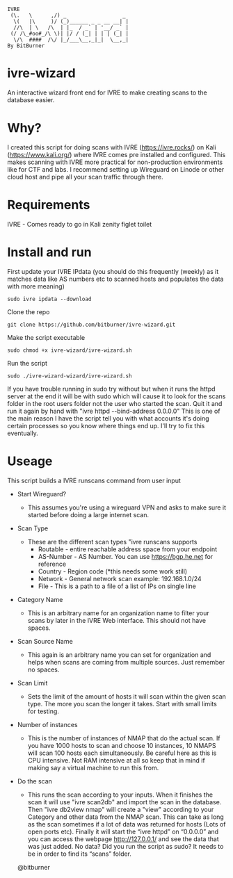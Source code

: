 ```
IVRE
 (\.   \      ,/) _                  _ 
  \(   |\     )/ (_)______ _ _ __ __| |
  //\  | \   /\  | |_  / _` | '__/ _` |
 (/ /\_#oo#_/\ \)| |/ / (_| | | | (_| |
  \/\  ####  /\/ |_/___\__,_|_|  \__,_|      
By BitBurner
```
# ivre-wizard
An interactive wizard front end for IVRE to make creating scans to the database easier.

# Why?
I created this script for doing scans with IVRE (https://ivre.rocks/) on Kali (https://www.kali.org/) where IVRE comes pre installed and configured. This makes scanning with IVRE more practical for non-production environments like for CTF and labs. I recommend setting up Wireguard on Linode or other cloud host and pipe all your scan traffic through there. 

# Requirements
IVRE - Comes ready to go in Kali
zenity
figlet
toilet

# Install and run

First update your IVRE IPdata (you should do this frequently (weekly) as it matches data like AS numbers etc to scanned hosts and populates the data with more meaning)

```
sudo ivre ipdata --download
```

Clone the repo

```
git clone https://github.com/bitburner/ivre-wizard.git
```

Make the script executable

```
sudo chmod +x ivre-wizard/ivre-wizard.sh
```

Run the script

```
sudo ./ivre-wizard-wizard/ivre-wizard.sh
```
If you have trouble running in sudo try without but when it runs the httpd server at the end it will be with sudo which will cause it to look for the scans folder in the root users folder not the user who started the scan. Quit it and run it again by hand with "ivre httpd --bind-address 0.0.0.0" This is one of the main reason I have the script tell you with what accounts it's doing certain processes so you know where things end up. I'll try to fix this eventually.

# Useage

This script builds a IVRE runscans command from user input

- Start Wireguard?
    - This assumes you're using a wireguard VPN and asks to make sure it started before doing a large internet scan.

- Scan Type
    - These are the different scan types "ivre runscans supports
        - Routable - entire reachable address space from your endpoint
        - AS-Number - AS Number. You can use https://bgp.he.net for reference
        - Country - Region code (*this needs some work still)
        - Network - General network scan example: 192.168.1.0/24
        - File - This is a path to a file of a list of IPs on single line

- Category Name
    - This is an arbitrary name for an organization name to filter your scans by later in the IVRE Web interface. This should not have spaces.

- Scan Source Name
    - This again is an arbitrary name you can set for organization and helps when scans are coming from multiple sources. Just remember no spaces.

- Scan Limit
    - Sets the limit of the amount of hosts it will scan within the given scan type. The more you scan the longer it takes. Start with small limits for testing.

- Number of instances
    - This is the number of instances of NMAP that do the actual scan. If you have 1000 hosts to scan and choose 10 instances, 10 NMAPS will scan 100 hosts each simultaneously. Be careful here as this is CPU intensive. Not RAM intensive at all so keep that in mind if making say a virtual machine to run this from.

- Do the scan
    - This runs the scan according to your inputs. When it finishes the scan it will use "ivre scan2db" and import the scan in the database. Then "ivre db2view nmap" will create a "view" according to your Category and other data from the NMAP scan. This can take as long as the scan sometimes if a lot of data was returned for hosts (Lots of open ports etc). Finally it will start the “ivre httpd” on “0.0.0.0” and you can access the webpage http://127.0.0.1/ and see the data that was just added. No data? Did you run the script as sudo? It needs to be in order to find its “scans” folder.

    @bitburner
